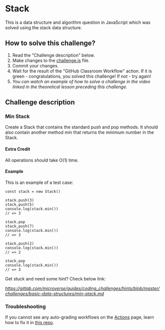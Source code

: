 # Stack

This is a data structure and algorithm question in JavaScript which was solved using the stack data structure.

## How to solve this challenge?

1. Read the "Challenge description" below.
2. Make changes to the [challenge.js](./challenge.js) file.
3. Commit your changes.
4. Wait for the result of the "GitHub Classroom Workflow" action. If it is green - congratulations, you solved this challenge! If not - try again!
5. _You can watch an example of how to solve a challenge in the video linked in the theoretical lesson preceding this challenge._

## Challenge description

### Min Stack

Create a Stack that contains the standard push and pop methods. It should also contain another method min that returns the minimum number in the Stack.

#### Extra Credit

All operations should take O(1) time.

#### Example

This is an example of a test case:

```
const stack = new Stack()

stack.push(3)
stack.push(5)
console.log(stack.min())
// => 3

stack.pop
stack.push(7)
console.log(stack.min())
// => 3

stack.push(2)
console.log(stack.min())
// => 2

stack.pop
console.log(stack.min())
// => 3

```

Get stuck and need some hint?
Check below link:

*https://gitlab.com/microverse/guides/coding_challenges/hints/blob/master/challenges/basic-data-structures/min-stack.md*

### Troubleshooting

If you cannot see any auto-grading workflows on the [Actions](../../actions) page, learn how to fix it in [this repo](https://github.com/microverse-students/autograding-troubles-js/blob/main/README.md).
